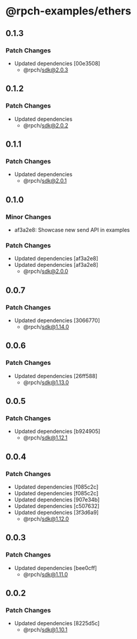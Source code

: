 # @rpch-examples/ethers

## 0.1.3

### Patch Changes

-   Updated dependencies [00e3508]
    -   @rpch/sdk@2.0.3

## 0.1.2

### Patch Changes

-   Updated dependencies
    -   @rpch/sdk@2.0.2

## 0.1.1

### Patch Changes

-   Updated dependencies
    -   @rpch/sdk@2.0.1

## 0.1.0

### Minor Changes

-   af3a2e8: Showcase new send API in examples

### Patch Changes

-   Updated dependencies [af3a2e8]
-   Updated dependencies [af3a2e8]
    -   @rpch/sdk@2.0.0

## 0.0.7

### Patch Changes

-   Updated dependencies [3066770]
    -   @rpch/sdk@1.14.0

## 0.0.6

### Patch Changes

-   Updated dependencies [26ff588]
    -   @rpch/sdk@1.13.0

## 0.0.5

### Patch Changes

-   Updated dependencies [b924905]
    -   @rpch/sdk@1.12.1

## 0.0.4

### Patch Changes

-   Updated dependencies [f085c2c]
-   Updated dependencies [f085c2c]
-   Updated dependencies [907e34b]
-   Updated dependencies [c507632]
-   Updated dependencies [3f3d6a9]
    -   @rpch/sdk@1.12.0

## 0.0.3

### Patch Changes

-   Updated dependencies [bee0cff]
    -   @rpch/sdk@1.11.0

## 0.0.2

### Patch Changes

-   Updated dependencies [8225d5c]
    -   @rpch/sdk@1.10.1
